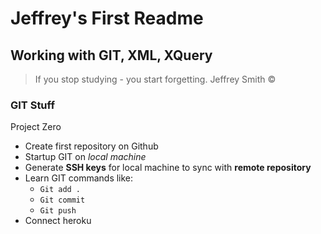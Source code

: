 Jeffrey's First Readme
=======================

Working with GIT, XML, XQuery
-----------------------------

> If you stop studying - you start forgetting. 
> Jeffrey Smith ©

### GIT Stuff

Project Zero 
- Create first repository on Github
- Startup GIT on *local machine*
- Generate **SSH keys** for local machine to sync with **remote repository**
- Learn GIT commands like:
	- `Git add .`
	- `Git commit`
	- `Git push`
- Connect heroku
